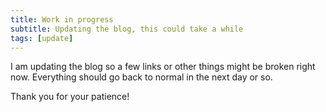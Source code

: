 ```yaml
---
title: Work in progress
subtitle: Updating the blog, this could take a while
tags: [update]
--- 
```


I am updating the blog so a few links or other things might be broken right now.
Everything should go back to normal in the next day or so.


Thank you for your patience!